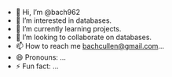 - 👋 Hi, I’m @bach962
- 👀 I’m interested in databases.
- 🌱 I’m currently learning projects.
- 💞️ I’m looking to collaborate on databases.
- 📫 How to reach me bachcullen@gmail.com...
- 😄 Pronouns: ...
- ⚡ Fun fact: ...

<!---
bach962/bach962 is a ✨ special ✨ repository because its `README.md` (this file) appears on your GitHub profile.
You can click the Preview link to take a look at your changes.
--->
